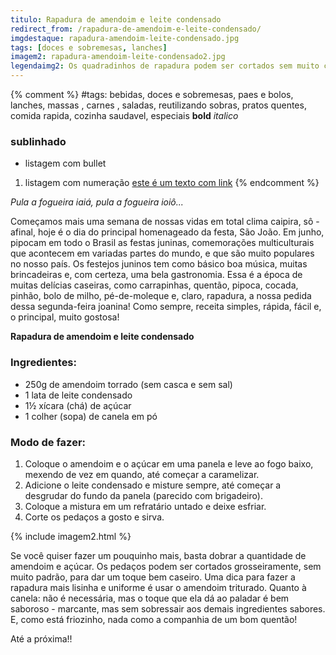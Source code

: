 ```yaml
---
titulo: Rapadura de amendoim e leite condensado
redirect_from: /rapadura-de-amendoim-e-leite-condensado/
imgdestaque: rapadura-amendoim-leite-condensado.jpg
tags: [doces e sobremesas, lanches]
imagem2: rapadura-amendoim-leite-condensado2.jpg
legendaimg2: Os quadradinhos de rapadura podem ser cortados sem muito cuidado, bem com cara de comidinha caseira.
---
```

{% comment %}
#tags: bebidas, doces e sobremesas, paes e bolos, lanches, massas , carnes , saladas, reutilizando sobras, pratos quentes, comida rapida, cozinha saudavel, especiais
**bold**
*italico*
### sublinhado
* listagem com bullet
1. listagem com numeração
[este é um texto com link](https://www.enderecodolink.com)
{% endcomment %}

*Pula a fogueira iaiá, pula a fogueira ioiô...*

Começamos mais uma semana de nossas vidas em total clima caipira, sô - afinal, hoje é o dia do principal homenageado da festa, São João. Em junho, pipocam em todo o Brasil as festas juninas, comemorações multiculturais que acontecem em variadas partes do mundo, e que são muito populares no nosso país. Os festejos juninos tem como básico boa música, muitas brincadeiras e, com certeza, uma bela gastronomia. Essa é a época de muitas delícias caseiras, como carrapinhas, quentão, pipoca, cocada, pinhão, bolo de milho, pé-de-moleque e, claro, rapadura, a nossa pedida dessa segunda-feira joanina! Como sempre, receita simples, rápida, fácil e, o principal, muito gostosa!

**Rapadura de amendoim e leite condensado**

### Ingredientes:

* 250g de amendoim torrado (sem casca e sem sal)
* 1 lata de leite condensado
* 1½ xícara (chá) de açúcar 
* 1 colher (sopa) de canela em pó

### Modo de fazer:

1. Coloque o amendoim e o açúcar em uma panela e leve ao fogo baixo, mexendo de vez em quando, até começar a caramelizar.
2. Adicione o leite condensado e misture sempre, até começar a desgrudar do fundo da panela (parecido com brigadeiro).
3. Coloque a mistura em um refratário untado e deixe esfriar. 
4. Corte os pedaços a gosto e sirva. 

{% include imagem2.html %}

Se você quiser fazer um pouquinho mais, basta dobrar a quantidade de amendoim e açúcar. Os pedaços podem ser cortados grosseiramente, sem muito padrão, para dar um toque bem caseiro. Uma dica para fazer a rapadura mais lisinha e uniforme é usar o amendoim triturado. Quanto à canela: não é necessária, mas o toque que ela dá ao paladar é bem saboroso - marcante, mas sem sobressair aos demais ingredientes sabores. E, como está friozinho, nada como a companhia de um bom quentão! 

Até a próxima!!

